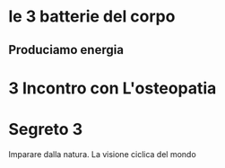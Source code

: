 # le 3 batterie del corpo

## Produciamo energia

# 3 Incontro con L'osteopatia

# Segreto 3 
Imparare dalla natura. La visione ciclica del mondo


<!--stackedit_data:
eyJoaXN0b3J5IjpbMTU1MTAzOTg0MiwxMDgxNDc5ODE2LC0xMT
MyNDE3MjcsLTEwODkyNjQ0OTYsMTg0MTk2NDQ4NywxMzYxNDQ1
NDAyLC0xMTE4NDI0ODQxLC0xMDMyMzY3MjUxXX0=
-->